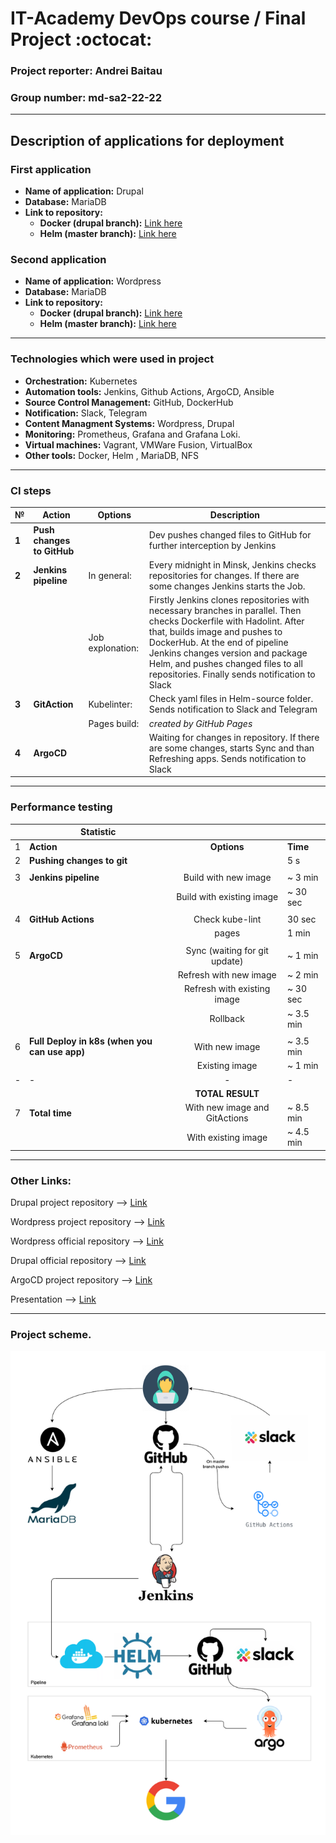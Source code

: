 # IT-Academy DevOps course / Final Project :octocat:

### Project reporter: Andrei Baitau 

### Group number: md-sa2-22-22

---

## Description of applications for deployment

### First application

- **Name of application:** Drupal 
- **Database:** MariaDB
- **Link to repository:**
    - **Docker (drupal branch):** [Link here](https://github.com/AndreiBaitau/project_drupal/tree/drupal)
    - **Helm (master branch):** [Link here](https://github.com/AndreiBaitau/project_drupal)

### Second application

- **Name of application:** Wordpress
- **Database:** MariaDB
- **Link to repository:**
    - **Docker (drupal branch):** [Link here](https://github.com/AndreiBaitau/project_wordpress/tree/wordpress)
    - **Helm (master branch):** [Link here](https://github.com/AndreiBaitau/project_wordpress) 

---

### Technologies which were used in project

- **Orchestration:** Kubernetes
- **Automation tools:** Jenkins, Github Actions, ArgoCD, Ansible
- **Source Control Management:** GitHub, DockerHub
- **Notification:** Slack, Telegram
- **Content Managment Systems:** Wordpress, Drupal
- **Monitoring:** Prometheus, Grafana and Grafana Loki.
- **Virtual machines:** Vagrant, VMWare Fusion, VirtualBox
- **Other tools:** Docker, Helm , MariaDB, NFS

---

### CI steps 

| **№** | **Action** | **Options** | **Description** |
|---|---|---|---|
| **1** | **Push changes to GitHub** |  | Dev pushes changed files to GitHub for further interception by Jenkins |
| **2** | **Jenkins pipeline** | In general: | Every midnight in Minsk, Jenkins checks repositories for changes. If there are some changes Jenkins starts the Job. |
|  |  | Job explonation: | Firstly Jenkins clones repositories with necessary branches in parallel. Then checks Dockerfile with Hadolint. After that, builds image and pushes to DockerHub. At the end of pipeline Jenkins changes version and package Helm, and pushes changed files to all repositories. Finally sends notification to Slack |
| **3** | **GitAction** | Kubelinter: | Check yaml files in Helm-source folder. Sends notification to Slack and Telegram|
|  |  | Pages build: | _created by GitHub Pages_ |
| **4** | **ArgoCD** |  | Waiting for changes in repository. If there are some changes, starts Sync and than Refreshing apps. Sends notification to Slack |

---

### Performance testing

|  | **Statistic** | |  |
|---|---|:---:|---|
| 1 | **Action** | **Options** | **Time** |
| 2 | **Pushing changes to git** |  | 5 s |
|  |  |  |  |
| 3 | **Jenkins pipeline** | Build with new image | ~ 3 min |
|  |  | Build with existing image | ~ 30 sec |
|  |  |  |  |
| 4 | **GitHub Actions** | Check kube-lint | 30 sec |
|  |  | pages  | 1 min |
|  |  |  |  |
| 5 | **ArgoCD** | Sync (waiting for git update) | ~ 1 min |
|  |  | Refresh with new image | ~ 2 min |
|  |  | Refresh with existing image | ~ 30 sec |
|  |  | Rollback | ~ 3.5 min |
|  |  |  |  |
| 6 | **Full Deploy in k8s  (when you can use app)** | With new image  | ~ 3.5 min |
|  |  | Existing image | ~ 1 min |
| - | - | - | - |
|  |  | **TOTAL RESULT** |  |
| 7 | **Total time** | With new image and GitActions | ~ 8.5 min |
|  |  | With existing image |  ~ 4.5 min  |

---

### Other Links:

Drupal project repository --> [Link](https://github.com/AndreiBaitau/project_drupal) 

Wordpress project repository --> [Link](https://github.com/AndreiBaitau/project_wordpress) 

Wordpress official repository --> [Link](https://github.com/WordPress/WordPress)

Drupal official repository --> [Link](https://github.com/docker-library/drupal)

ArgoCD project repository --> [Link](https://github.com/AndreiBaitau/argo-cd/tree/project)

Presentation --> [Link](https://docs.google.com/presentation/d/1_OrhKzUt4OyABjzXEjQ8U2yChn84MCzJ8i43kDiq8Ik/edit?usp=sharing)

---

### Project scheme.

![scheme_project](scheme_project.png)